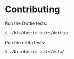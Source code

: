 # Contributing

Run the Dottie tests:

```sh
$ ./bin/dottie tests/dottie/
```

Run the meta tests:

```sh
$ ./bin/dottie tests/meta/
```
